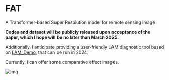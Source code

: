 # FAT
A Transformer-based Super Resolution model for remote sensing image

**Codes and dataset will be publicly released upon acceptance of the paper, which I hope will be no later than March 2025.**
 
Additionally, I anticipate providing a user-friendly LAM diagnostic tool based on [LAM_Demo](https://github.com/X-Lowlevel-Vision/LAM_Demo), that can be run in 2024.
 
Currently, I can offer some comparative effect images.

![img](/docx/img1.jpg")
